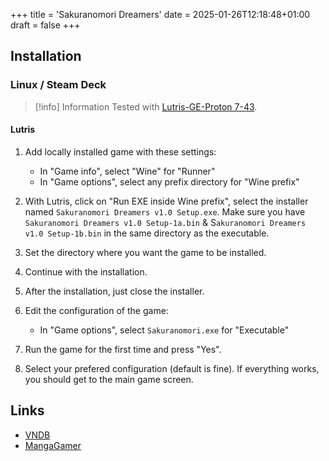 +++
title = 'Sakuranomori Dreamers'
date = 2025-01-26T12:18:48+01:00
draft = false
+++

## Installation

### Linux / Steam Deck

> [!info] Information
> Tested with [Lutris-GE-Proton 7-43](/linux/adding-wine-versions).

#### Lutris

1. Add locally installed game with these settings:

   * In "Game info", select "Wine" for "Runner"
   * In "Game options", select any prefix directory for "Wine prefix"

2. With Lutris, click on "Run EXE inside Wine prefix", select the installer named `Sakuranomori Dreamers v1.0 Setup.exe`. Make sure you have `Sakuranomori Dreamers v1.0 Setup-1a.bin` & S`akuranomori Dreamers v1.0 Setup-1b.bin` in the same directory as the executable.
3. Set the directory where you want the game to be installed.
4. Continue with the installation.
5. After the installation, just close the installer.
6. Edit the configuration of the game:

   * In "Game options", select `Sakuranomori.exe` for "Executable"

7. Run the game for the first time and press "Yes".
8. Select your prefered configuration (default is fine). If everything works, you should get to the main game screen.

## Links

* [VNDB](https://vndb.org/v18760)
* [MangaGamer](https://www.mangagamer.com/r18/detail.php?product_code=1174&af=3a123f6214695bfacaa881bd3117c693)
